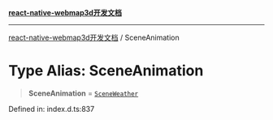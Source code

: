 [**react-native-webmap3d开发文档**](../README.md)

***

[react-native-webmap3d开发文档](../globals.md) / SceneAnimation

# Type Alias: SceneAnimation

> **SceneAnimation** = [`SceneWeather`](../interfaces/SceneWeather.md)

Defined in: index.d.ts:837
